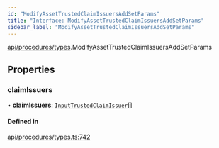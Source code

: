 ```yaml
---
id: "ModifyAssetTrustedClaimIssuersAddSetParams"
title: "Interface: ModifyAssetTrustedClaimIssuersAddSetParams"
sidebar_label: "ModifyAssetTrustedClaimIssuersAddSetParams"
---
```


[api/procedures/types](../../../../../modules/API/Procedures/Types/Types.md).ModifyAssetTrustedClaimIssuersAddSetParams

## Properties

### claimIssuers

• **claimIssuers**: [`InputTrustedClaimIssuer`](../../../../../modules/Types/Types.md#inputtrustedclaimissuer)[]

#### Defined in

[api/procedures/types.ts:742](https://github.com/PolymeshAssociation/polymesh-sdk/blob/2c78f6c34/src/api/procedures/types.ts#L742)
